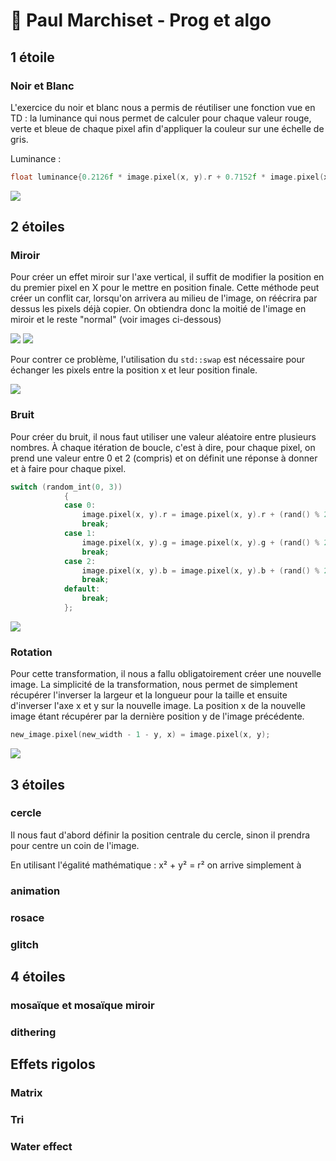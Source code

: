 # 🌯 Paul Marchiset - Prog et algo

## 1 étoile

### Noir et Blanc

L'exercice du noir et blanc nous a permis de réutiliser une fonction vue en TD : la luminance qui nous permet de calculer pour chaque valeur rouge, verte et bleue de chaque pixel afin d'appliquer la couleur sur une échelle de gris.

Luminance :
```cpp
float luminance{0.2126f * image.pixel(x, y).r + 0.7152f * image.pixel(x, y).g + 0.0722f * image.pixel(x, y).b};
 ```

![](output/grayscale.jpg)

## 2 étoiles 

### Miroir

Pour créer un effet miroir sur l'axe vertical, il suffit de modifier la position en du premier pixel en X pour le mettre en position finale. Cette méthode peut créer un conflit car, lorsqu'on arrivera au milieu de l'image, on réécrira par dessus les pixels déjà copier. On obtiendra donc la moitié de l'image en miroir et le reste "normal" (voir images ci-dessous)

![](output/mirrorBug1.png)
![](output/mirrorBug2.png)

Pour contrer ce problème, l'utilisation du ```std::swap``` est nécessaire pour échanger les pixels entre la position x et leur position finale.

![](output/mirror.png)

### Bruit

Pour créer du bruit, il nous faut utiliser une valeur aléatoire entre plusieurs nombres. À chaque itération de boucle, c'est à dire, pour chaque pixel, on prend une valeur entre 0 et 2 (compris) et on définit une réponse à donner et à faire pour chaque pixel.


```cpp
switch (random_int(0, 3))
            {
            case 0:
                image.pixel(x, y).r = image.pixel(x, y).r + (rand() % 2) / 2.f;
                break;
            case 1:
                image.pixel(x, y).g = image.pixel(x, y).g + (rand() % 2) / 2.f;
                break;
            case 2:
                image.pixel(x, y).b = image.pixel(x, y).b + (rand() % 2) / 2.f;
                break;
            default:
                break;
            };
```

![](output/noise.png)

### Rotation

Pour cette transformation, il nous a fallu obligatoirement créer une nouvelle image. La simplicité de la transformation, nous permet de simplement récupérer l'inverser la largeur et la longueur pour la taille et ensuite d'inverser l'axe x et y sur la nouvelle image. La position x de la nouvelle image étant récupérer par la dernière position y de l'image précédente.

```cpp
new_image.pixel(new_width - 1 - y, x) = image.pixel(x, y);

```

![](output/rotate90.png)

## 3 étoiles

### cercle

Il nous faut d'abord définir la position centrale du cercle, sinon il prendra pour centre un coin de l'image.

En utilisant l'égalité mathématique : x² + y² = r² on arrive simplement à 

### animation 

### rosace

### glitch

## 4 étoiles 

### mosaïque et mosaïque miroir

### dithering

## Effets rigolos

### Matrix

### Tri

### Water effect

